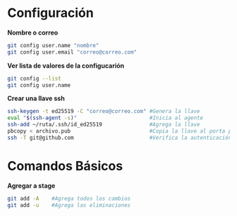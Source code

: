 # Configuración

**Nombre o correo**
```zsh
git config user.name "nombre"
git config user.email "correo@correo.com"
```

**Ver lista de valores de la configucarión**
```zsh
git config --list
git config user.name
```

**Crear una llave ssh**
```zsh
ssh-keygen -t ed25519 -C "correo@correo.com" #Genera la llave
eval "$(ssh-agent -s)"                       #Inicia al agente
ssh-add ~/ruta/.ssh/id_ed25519               #Agrega la llave
pbcopy < archivo.pub                         #Copia la llave al porta papeles
ssh -T git@github.com                        #Verifica la autenticación
```
# Comandos Básicos

**Agregar a stage**
```zsh
git add -A    #Agrega todos los cambios
git add -u    #Agrega las eliminaciones
```
